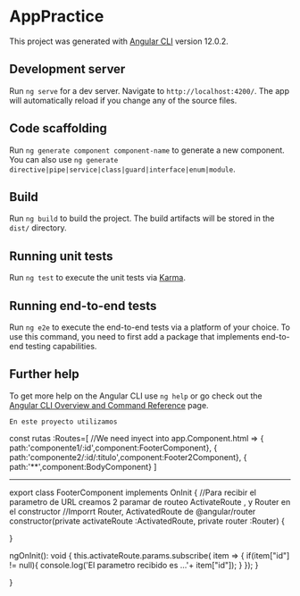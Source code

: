 # AppPractice

This project was generated with [Angular CLI](https://github.com/angular/angular-cli) version 12.0.2.

## Development server

Run `ng serve` for a dev server. Navigate to `http://localhost:4200/`. The app will automatically reload if you change any of the source files.

## Code scaffolding

Run `ng generate component component-name` to generate a new component. You can also use `ng generate directive|pipe|service|class|guard|interface|enum|module`.

## Build

Run `ng build` to build the project. The build artifacts will be stored in the `dist/` directory.

## Running unit tests

Run `ng test` to execute the unit tests via [Karma](https://karma-runner.github.io).

## Running end-to-end tests

Run `ng e2e` to execute the end-to-end tests via a platform of your choice. To use this command, you need to first add a package that implements end-to-end testing capabilities.

## Further help

To get more help on the Angular CLI use `ng help` or go check out the [Angular CLI Overview and Command Reference](https://angular.io/cli) page.


`En este proyecto utilizamos`


const rutas :Routes=[ //We need inyect into app.Component.html  => <router-outlet></router-outlet>
    { path:'componente1/:id',component:FooterComponent},
    {  path:'componente2/:id/:titulo',component:Footer2Component},
    {  path:'**',component:BodyComponent}
]

---------------

export class FooterComponent implements OnInit {
//Para recibir el parametro de URL creamos 2 paramar de routeo  ActivateRoute , y Router en el constructor
//Imporrt Router, ActivatedRoute  de @angular/router
  constructor(private activateRoute :ActivatedRoute, private router :Router) { 

  }

  ngOnInit(): void {
    this.activateRoute.params.subscribe( item => {
      if(item["id"] != null){
          console.log('El parametro recibido es ...'+ item["id"]);
      }
    });
  }

}
